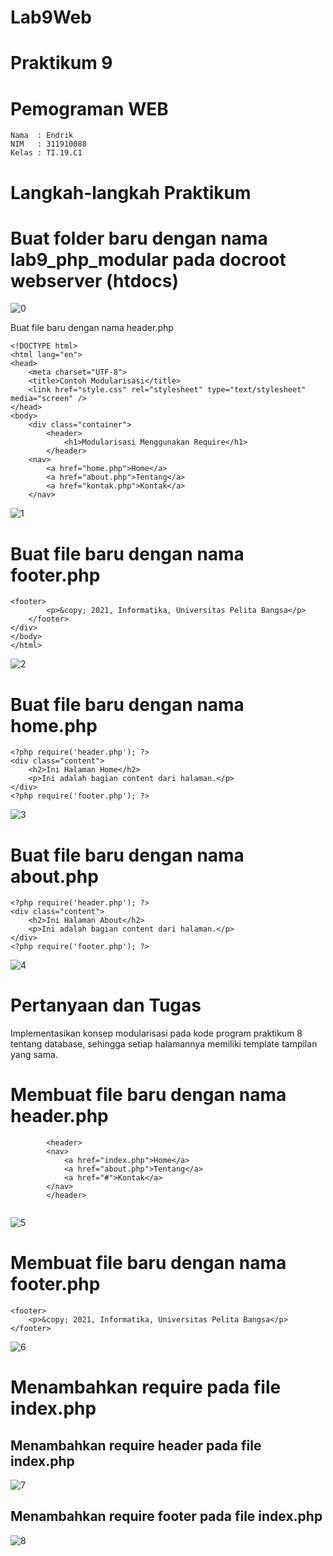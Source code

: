 # Lab9Web
# Praktikum 9
# Pemograman WEB

~~~
Nama  : Endrik
NIM   : 311910088
Kelas : TI.19.C1
~~~
# Langkah-langkah Praktikum

# Buat folder baru dengan nama lab9_php_modular pada docroot webserver (htdocs)

![0](https://user-images.githubusercontent.com/81820421/122055331-b7019700-ce12-11eb-91e1-4b53bb346f95.JPG)

Buat file baru dengan nama header.php
~~~
<!DOCTYPE html>
<html lang="en">
<head>
    <meta charset="UTF-8">
    <title>Contoh Modularisasi</title>
    <link href="style.css" rel="stylesheet" type="text/stylesheet" media="screen" />
</head>
<body>
    <div class="container">
        <header>
            <h1>Modularisasi Menggunakan Require</h1>
        </header>
    <nav>
        <a href="home.php">Home</a>
        <a href="about.php">Tentang</a>
        <a href="kontak.php">Kontak</a>
    </nav>
~~~
![1](https://user-images.githubusercontent.com/81820421/122054767-2fb42380-ce12-11eb-8651-8ad54d1f2830.JPG)

# Buat file baru dengan nama footer.php
~~~
<footer>
        <p>&copy; 2021, Informatika, Universitas Pelita Bangsa</p>
    </footer>
</div>
</body>
</html>
~~~
![2](https://user-images.githubusercontent.com/81820421/122055795-31cab200-ce13-11eb-999e-104f72a212bc.JPG)

# Buat file baru dengan nama home.php
~~~
<?php require('header.php'); ?>
<div class="content">
    <h2>Ini Halaman Home</h2>
    <p>Ini adalah bagian content dari halaman.</p>
</div>
<?php require('footer.php'); ?>
~~~
![3](https://user-images.githubusercontent.com/81820421/122056120-7f471f00-ce13-11eb-9616-df09a2bca615.JPG)

# Buat file baru dengan nama about.php
~~~
<?php require('header.php'); ?>
<div class="content">
    <h2>Ini Halaman About</h2>
    <p>Ini adalah bagian content dari halaman.</p>
</div>
<?php require('footer.php'); ?>
~~~
![4](https://user-images.githubusercontent.com/81820421/122056499-d64cf400-ce13-11eb-8edd-b4283539875d.JPG)

# Pertanyaan dan Tugas
Implementasikan konsep modularisasi pada kode program praktikum 8 tentang database, sehingga setiap halamannya memiliki template tampilan yang sama.

# Membuat file baru dengan nama header.php
~~~
        <header>
        <nav>
            <a href="index.php">Home</a>
            <a href="about.php">Tentang</a>
            <a href="#">Kontak</a>
        </nav>
        </header>
       
~~~
![5](https://user-images.githubusercontent.com/81820421/122057255-9e927c00-ce14-11eb-98ef-ec88bfe7fb86.JPG)

# Membuat file baru dengan nama footer.php
    <footer>
        <p>&copy; 2021, Informatika, Universitas Pelita Bangsa</p>
    </footer>
</div>
</body>
</html>

![6](https://user-images.githubusercontent.com/81820421/122058110-7d7e5b00-ce15-11eb-8f7f-5a552d677366.JPG)

# Menambahkan require pada file index.php

## Menambahkan require header pada file index.php
![7](https://user-images.githubusercontent.com/81820421/122058816-38a6f400-ce16-11eb-9234-7bcd28422c2e.JPG)
## Menambahkan require footer pada file index.php
![8](https://user-images.githubusercontent.com/81820421/122059221-9afff480-ce16-11eb-8810-8ba5488792c6.JPG)



